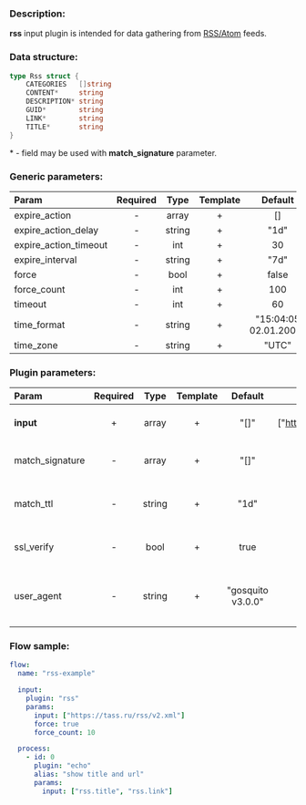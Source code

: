 ### Description:

**rss** input plugin is intended for data gathering from [RSS/Atom](https://en.wikipedia.org/wiki/RSS) feeds.

### Data structure:

```go
type Rss struct {
	CATEGORIES   []string
	CONTENT*     string
	DESCRIPTION* string
	GUID*        string
	LINK*        string
	TITLE*       string
}
```

&ast; - field may be used with **match_signature** parameter.

### Generic parameters:

| Param                   | Required   | Type     | Template   | Default                 |
| :---------------------- | :--------: | :------: | :--------: | :---------------------: |
| expire_action           | -          | array    | +          | []                      |
| expire_action_delay     | -          | string   | +          | "1d"                    |
| expire_action_timeout   | -          | int      | +          | 30                      |
| expire_interval         | -          | string   | +          | "7d"                    |
| force                   | -          | bool     | +          | false                   |
| force_count             | -          | int      | +          | 100                     |
| timeout                 | -          | int      | +          | 60                      |
| time_format             | -          | string   | +          | "15:04:05 02.01.2006"   |
| time_zone               | -          | string   | +          | "UTC"                   |


### Plugin parameters:

| Param           | Required   | Type     | Template   | Default             | Example                          | Description                                |
| :-----------    | :--------: | :------: | :--------: | :-----------------: | :------------------------------: | :-----------------------------------       |
| **input**       | +          | array    | +          | "[]"                | ["https://tass.ru/rss/v2.xml"]   | List of RSS/Atom feeds.                    |
| match_signature | -          | array    | +          | "[]"                | ["source", "time"]               | Match new articles by signature.           |
| match_ttl       | -          | string   | +          | "1d"                | "24h"                            | TTL (Time To Live) for matched signatures. |
| ssl_verify      | -          | bool     | +          | true                | false                            | Verify server certificate.                 |
| user_agent      | -          | string   | +          | "gosquito v3.0.0"   | "webchela 1.0"                   | Custom User-Agent for feed access.         |


### Flow sample:

```yaml
flow:
  name: "rss-example"

  input:
    plugin: "rss"
    params:
      input: ["https://tass.ru/rss/v2.xml"]
      force: true
      force_count: 10

  process:
    - id: 0
      plugin: "echo"
      alias: "show title and url"
      params:
        input: ["rss.title", "rss.link"]

```


